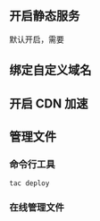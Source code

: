 ## 开启静态服务

默认开启，需要

## 绑定自定义域名

## 开启 CDN 加速

## 管理文件

### 命令行工具

```shell
tac deploy
```

### 在线管理文件